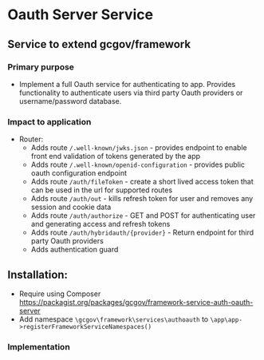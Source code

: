 # Oauth Server Service

## Service to extend gcgov/framework

### Primary purpose

* Implement a full Oauth service for authenticating to app. Provides functionality to authenticate users via third party
  Oauth providers or username/password database.

### Impact to application
* Router:
    * Adds route `/.well-known/jwks.json` - provides endpoint to enable front end validation of tokens generated by the app
    * Adds route `/.well-known/openid-configuration` - provides public oauth configuration endpoint
    * Adds route `/auth/fileToken` - create a short lived access token that can be used in the url for supported routes
    * Adds route `/auth/out` - kills refresh token for user and removes any session and cookie data
    * Adds route `/auth/authorize` - GET and POST for authenticating user and generating access and refresh tokens
    * Adds route `/auth/hybridauth/{provider}` - Return endpoint for third party Oauth providers
    * Adds authentication guard 

## Installation:

* Require using Composer https://packagist.org/packages/gcgov/framework-service-auth-oauth-server
* Add namespace `\gcgov\framework\services\authoauth` to `\app\app->registerFrameworkServiceNamespaces()`

### Implementation
